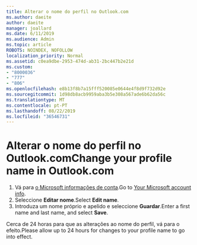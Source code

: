 ```yaml
---
title: Alterar o nome do perfil no Outlook.com
ms.author: daeite
author: daeite
manager: joallard
ms.date: 6/11/2019
ms.audience: Admin
ms.topic: article
ROBOTS: NOINDEX, NOFOLLOW
localization_priority: Normal
ms.assetid: c0ea9dbe-2953-474d-ab31-2bc447b2e21d
ms.custom:
- "8000036"
- "777"
- "806"
ms.openlocfilehash: e8b13f8b7a15fff520085e0644e4f8d9f732d92e
ms.sourcegitcommit: 1d98db8acb9959aba3b5e308a567ade6b62da56c
ms.translationtype: MT
ms.contentlocale: pt-PT
ms.lasthandoff: 08/22/2019
ms.locfileid: "36546731"
---
```

# <a name="change-your-profile-name-in-outlookcom"></a><span data-ttu-id="c01df-102">Alterar o nome do perfil no Outlook.com</span><span class="sxs-lookup"><span data-stu-id="c01df-102">Change your profile name in Outlook.com</span></span>

1. <span data-ttu-id="c01df-103">Vá para [o Microsoft informações de conta](https://go.microsoft.com/fwlink/p/?linkid=860841).</span><span class="sxs-lookup"><span data-stu-id="c01df-103">Go to [Your Microsoft account info](https://go.microsoft.com/fwlink/p/?linkid=860841).</span></span>
2. <span data-ttu-id="c01df-104">Seleccione **Editar nome**.</span><span class="sxs-lookup"><span data-stu-id="c01df-104">Select **Edit name**.</span></span>
3. <span data-ttu-id="c01df-105">Introduza um nome próprio e apelido e seleccione **Guardar**.</span><span class="sxs-lookup"><span data-stu-id="c01df-105">Enter a first name and last name, and select **Save**.</span></span>

<span data-ttu-id="c01df-106">Cerca de 24 horas para que as alterações ao nome do perfil, vá para o efeito.</span><span class="sxs-lookup"><span data-stu-id="c01df-106">Please allow up to 24 hours for changes to your profile name to go into effect.</span></span>